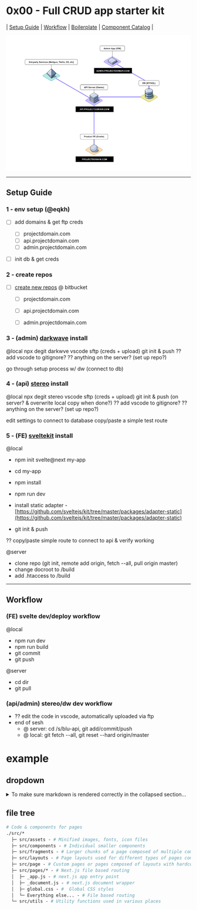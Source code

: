 # 0x00 - Full CRUD app starter kit

| [Setup Guide](#setup-guide)  | [Workflow](#workflow) | [Boilerplate](/boilerplate/readme.md) | [Component Catalog](/components/readme.md) |

![0x00 diagram](/images/0x00-diagram.png?raw=true)


---

## Setup Guide


### 1 - env setup (@eqkh)

- [ ] add domains & get ftp creds
  - [ ] projectdomain.com
  - [ ] api.projectdomain.com
  - [ ] admin.projectdomain.com

- [ ] init db & get creds



### 2 - create repos

- [ ] [create new repos](https://bitbucket.org/repo/create) @ bitbucket
  - [ ] projectdomain.com
  - [ ] api.projectdomain.com
  - [ ] admin.projectdomain.com







### 3 - (admin) [darkwave](https://darkwave.ltd/) install
@local
npx degit darkwve
vscode sftp (creds + upload)
git init & push
?? add vscode to gitignore?
?? anything on the server? (set up repo?)

go through setup process w/ dw (connect to db)




### 4 - (api) [stereo](https://stereotk.com/) install

@local
npx degit stereo
vscode sftp (creds + upload)
git init & push (on server? & overwrite local copy when done?)
?? add vscode to gitignore?
?? anything on the server? (set up repo?)

edit settings to connect to database
copy/paste a simple test route





### 5 - (FE) [sveltekit](https://kit.svelte.dev/) install
@local

- npm init svelte@next my-app
- cd my-app
- npm install
- npm run dev

- install static adapter - [https://github.com/sveltejs/kit/tree/master/packages/adapter-static](https://github.com/sveltejs/kit/tree/master/packages/adapter-static)

- git init & push

?? copy/paste simple route to connect to api & verify working



@server

- clone repo (git init, remote add origin, fetch --all, pull origin master)
- change docroot to /build
- add .htaccess to /build









---



## Workflow



### (FE) svelte dev/deploy workflow

@local

- npm run dev
- npm run build
- git commit
- git push

@server

- cd dir
- git pull


### (api/admin) stereo/dw dev workflow
- ?? edit the code in vscode, automatically uploaded via ftp
- end of sesh
  - @ server: cd /s/blu-api, git add/commit/push
  - @ local: git fetch --all, git reset --hard origin/master




# example

## dropdown

<details>
<summary>To make sure markdown is rendered correctly in the collapsed section...</summary>

 1. Put an **empty line** after the `<summary>` block.
 2. *Insert your markdown syntax*
 3. Put an **empty line** before the `</details>` tag
 
</details>

## file tree

```graphql
# Code & components for pages
./src/* 
  ├─ src/assets - # Minified images, fonts, icon files
  ├─ src/components - # Individual smaller components
  ├─ src/fragments - # Larger chunks of a page composed of multiple components
  ├─ src/layouts - # Page layouts used for different types of pages composed of components and fragments
  ├─ src/page - # Custom pages or pages composed of layouts with hardcoded data components, fragments, & layouts
  ├─ src/pages/* - # Next.js file based routing
  │  ├─ _app.js - # next.js app entry point
  │  ├─ _document.js - # next.js document wrapper
  │  ├─ global.css - #  Global CSS styles
  │  └─ Everything else... - # File based routing
  └─ src/utils - # Utility functions used in various places
```